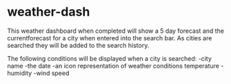 # weather-dash

This weather dashboard when completed will show a 5 day forecast and the currentforecast for a city when entered into the search bar. As cities are searched they will be added to the search history. 

The following conditions will be displayed when a city is searched:
 -city name 
 -the date
 -an icon representation of weather conditions 
 temperature 
 -humidity
 -wind speed
